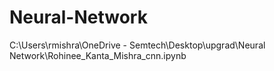 # Neural-Network
C:\Users\rmishra\OneDrive - Semtech\Desktop\upgrad\Neural Network\Rohinee_Kanta_Mishra_cnn.ipynb
